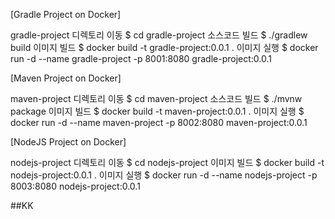 [Gradle Project on Docker]

gradle-project 디렉토리 이동 $ cd gradle-project
소스코드 빌드 $ ./gradlew build
이미지 빌드 $ docker build -t gradle-project:0.0.1 .
이미지 실행 $ docker run -d --name gradle-project -p 8001:8080 gradle-project:0.0.1

[Maven Project on Docker]

maven-project 디렉토리 이동 $ cd maven-project
소스코드 빌드 $ ./mvnw package
이미지 빌드 $ docker build -t maven-project:0.0.1 .
이미지 실행 $ docker run -d --name maven-project -p 8002:8080 maven-project:0.0.1

[NodeJS Project on Docker]

nodejs-project 디렉토리 이동 $ cd nodejs-project
이미지 빌드 $ docker build -t nodejs-project:0.0.1 .
이미지 실행 $ docker run -d --name nodejs-project -p 8003:8080 nodejs-project:0.0.1

##KK

